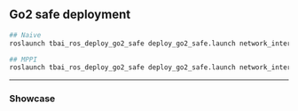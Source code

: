 ## Go2 safe deployment


```bash
## Naive
roslaunch tbai_ros_deploy_go2_safe deploy_go2_safe.launch network_interface:=enp3s0 run_rviz:=true use_mppi:=false

## MPPI
roslaunch tbai_ros_deploy_go2_safe deploy_go2_safe.launch network_interface:=enp3s0 run_rviz:=true use_mppi:=true
```

---

### Showcase
